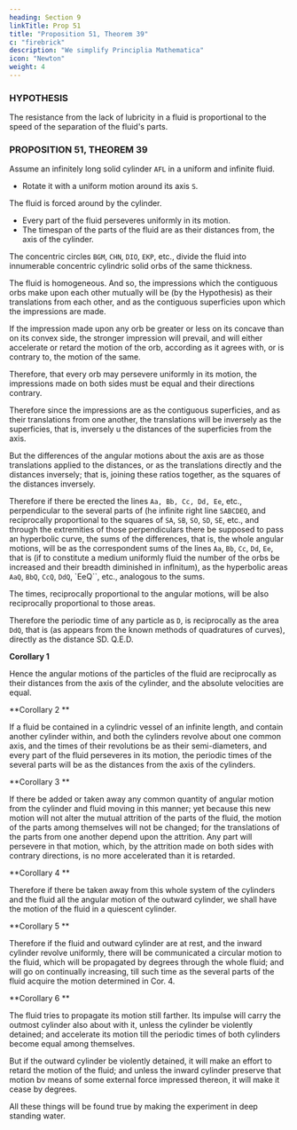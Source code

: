 ```yaml
---
heading: Section 9
linkTitle: Prop 51
title: "Proposition 51, Theorem 39"
c: "firebrick"
description: "We simplify Principlia Mathematica"
icon: "Newton"
weight: 4
---
```



<!-- Newton's major work Principia included a substantial specific disproof of Descartes' vortex theory of planetary motion, not naming Cartes in this disproof though his was the only such vortex theory at the time. Below you can read all of Principia book 2 section 9, devoted to this disproof. Newton also argued strongly against Descartes' physics more basic requirement that space is filled with a material 'ether' substance (also required by the physics of both Aristotle and Einstein). He instead chiefly supported Gilbert's view that space must be largely really empty, but also his own view that knowing the experimental maths of nature was the limit of science.

In disproving Descartes' vortex theory of planetary motion, and some other aspects of Cartesian physics, Newton claimed to not conclude that he had completely disproved Descartes' general theory of a mechanical push universe, some modified form of which he took as one possible option beside Gilbert's signal attraction theory in his own black-box 'cause unknown' physics. He just did not prove that his good maths produced from Gilbertian attraction theory could also fit any actual valid Cartesian push physics theory - only that it might also fit some possible push physics. Newton's evidence seemed to clearly favour attraction physics. And Gilbert had also claimed to have disproved Greek-Atomist or Cartesian push-physics if maybe a bit less convincingly. -->


### HYPOTHESIS

The resistance from the lack of lubricity in a fluid is proportional to the speed of the separation of the fluid's parts.


### PROPOSITION 51, THEOREM 39

Assume an infinitely long solid cylinder `AFL` in a uniform and infinite fluid.
- Rotate it with a uniform motion around its axis `S`. 

The fluid is forced around by the cylinder. 
- Every part of the fluid perseveres uniformly in its motion.
- The timespan of the parts of the fluid are as their distances from, the axis of the cylinder.

The concentric circles `BGM`, `CHN`, `DIO`, `EKP`, etc., divide the fluid into innumerable concentric cylindric solid orbs of the same thickness. 

The fluid is homogeneous. And so, the impressions which the contiguous orbs make upon each other mutually will be (by the Hypothesis) as their translations from each other, and as the contiguous superficies upon which the impressions are made.

If the impression made upon any orb be greater or less on its concave than on its convex side, the stronger impression will prevail, and will either accelerate or retard the motion of the orb, according as it agrees with, or is contrary to, the motion of the same.

Therefore, that every orb may persevere uniformly in its motion, the impressions made on both sides must be equal and their directions contrary.

Therefore since the impressions are as the contiguous superficies, and as their translations from one another, the translations will be inversely as the superficies, that is, inversely u the distances of the superficies from the axis. 

But the differences of the angular motions about the axis are as those translations applied to the distances, or as the translations directly and the distances inversely; that is, joining these ratios together, as the squares of the distances inversely. 

Therefore if there be erected the lines `Aa, Bb, Cc, Dd, Ee`, etc., perpendicular to the several parts of (he infinite right line `SABCDEQ`, and reciprocally proportional to the squares of `SA`, `SB`, `SO`, `SD`, `SE`, etc., and through the extremities of those perpendiculars there be supposed to pass an hyperbolic curve, the sums of the differences, that is, the whole angular motions, will be as the correspondent sums of the lines `Aa`, `Bb`, `Cc`, `Dd`, `Ee`, that is (if to constitute a medium uniformly fluid the number of the orbs be increased and their breadth diminished in inflnitum), as the hyperbolic areas `AaQ`, `BbQ`, `CcQ`, `DdQ`, `EeQ``, etc., analogous to the sums.

The times, reciprocally proportional to the angular motions, will be also reciprocally proportional to those areas. 

Therefore the periodic time of any particle as `D`, is reciprocally as the area `DdQ`, that is (as appears from the known methods of quadratures of curves), directly as the distance SD. Q.E.D.


**Corollary 1**

Hence the angular motions of the particles of the fluid are reciprocally as their distances from the axis of the cylinder, and the absolute velocities are equal.

**Corollary 2 **

If a fluid be contained in a cylindric vessel of an infinite length, and contain another cylinder within, and both the cylinders revolve about one common axis, and the times of their revolutions be as their semi-diameters, and every part of the fluid perseveres in its motion, the periodic times of the several parts will be as the distances from the axis of the cylinders.

**Corollary 3 ** 

If there be added or taken away any common quantity of angular motion from the cylinder and fluid moving in this manner; yet because this new motion will not alter the mutual attrition of the parts of the fluid, the motion of the parts among themselves will not be changed; for the translations of the parts from one another depend upon the attrition. Any part will persevere in that motion, which, by the attrition made on both sides with contrary directions, is no more accelerated than it is retarded.


**Corollary 4 **

Therefore if there be taken away from this whole system of the cylinders and the fluid all the angular motion of the outward cylinder, we shall have the motion of the fluid in a quiescent cylinder.


**Corollary 5 **

Therefore if the fluid and outward cylinder are at rest, and the inward cylinder revolve uniformly, there will be communicated a circular motion to the fluid, which will be propagated by degrees through the whole fluid; and will go on continually increasing, till such time as the several parts of the fluid acquire the motion determined in Cor. 4.

**Corollary 6 **


The fluid tries to propagate its motion still farther. Its impulse will carry the outmost cylinder also about with it, unless the cylinder be violently detained; and accelerate its motion till the periodic times of both cylinders become equal among themselves. 

But if the outward cylinder be violently detained, it will make an effort to retard the motion of the fluid; and unless the inward cylinder preserve that motion bv means of some external force impressed thereon, it will make it cease by degrees.

All these things will be found true by making the experiment in deep standing water.
